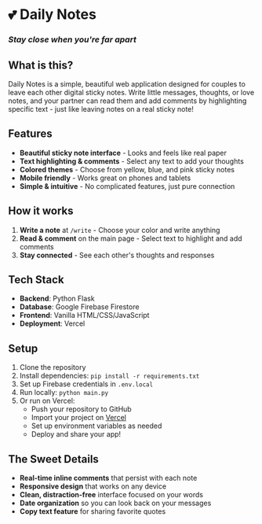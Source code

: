 # 💕 Daily Notes
### *Stay close when you're far apart*

## What is this?

Daily Notes is a simple, beautiful web application designed for couples to leave each other digital sticky notes. Write little messages, thoughts, or love notes, and your partner can read them and add comments by highlighting specific text - just like leaving notes on a real sticky note!

## Features

- **Beautiful sticky note interface** - Looks and feels like real paper  
- **Text highlighting & comments** - Select any text to add your thoughts  
- **Colored themes** - Choose from yellow, blue, and pink sticky notes  
- **Mobile friendly** - Works great on phones and tablets  
- **Simple & intuitive** - No complicated features, just pure connection  

## How it works

1. **Write a note** at `/write` - Choose your color and write anything
2. **Read & comment** on the main page - Select text to highlight and add comments
3. **Stay connected** - See each other's thoughts and responses

## Tech Stack

- **Backend**: Python Flask
- **Database**: Google Firebase Firestore
- **Frontend**: Vanilla HTML/CSS/JavaScript
- **Deployment**: Vercel

## Setup

1. Clone the repository
2. Install dependencies: `pip install -r requirements.txt`
3. Set up Firebase credentials in `.env.local`
4. Run locally: `python main.py`
5. Or run on Vercel:  
    - Push your repository to GitHub  
    - Import your project on [Vercel](https://vercel.com/import)  
    - Set up environment variables as needed
    - Deploy and share your app!

## The Sweet Details

- **Real-time inline comments** that persist with each note
- **Responsive design** that works on any device
- **Clean, distraction-free** interface focused on your words
- **Date organization** so you can look back on your messages
- **Copy text feature** for sharing favorite quotes
